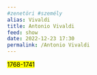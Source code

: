 ```yaml
---
#zenetöri #személy
alias: Vivaldi
title: Antonio Vivaldi
feed: show
date: 2022-12-23 17:30
permalink: /Antonio Vivaldi
---
```


<mark>1768-1741</mark>

